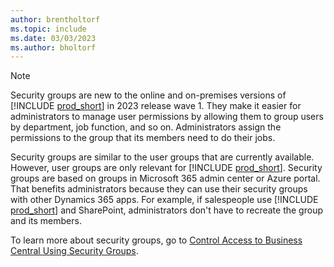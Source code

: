 ```yaml
---
author: brentholtorf
ms.topic: include
ms.date: 03/03/2023
ms.author: bholtorf
---
```


> [!NOTE]
> Security groups are new to the online and on-premises versions of [!INCLUDE [prod_short](prod_short.md)] in 2023 release wave 1. They make it easier for administrators to manage user permissions by allowing them to group users by department, job function, and so on. Administrators assign the permissions to the group that its members need to do their jobs.
>
> Security groups are similar to the user groups that are currently available. However, user groups are only relevant for [!INCLUDE [prod_short](prod_short.md)]. Security groups are based on groups in Microsoft 365 admin center or Azure portal. That benefits administrators because they can use their security groups with other Dynamics 365 apps. For example, if salespeople use [!INCLUDE [prod_short](prod_short.md)] and SharePoint, administrators don't have to recreate the group and its members.
>
> To learn more about security groups, go to [Control Access to Business Central Using Security Groups](../ui-security-groups.md).
